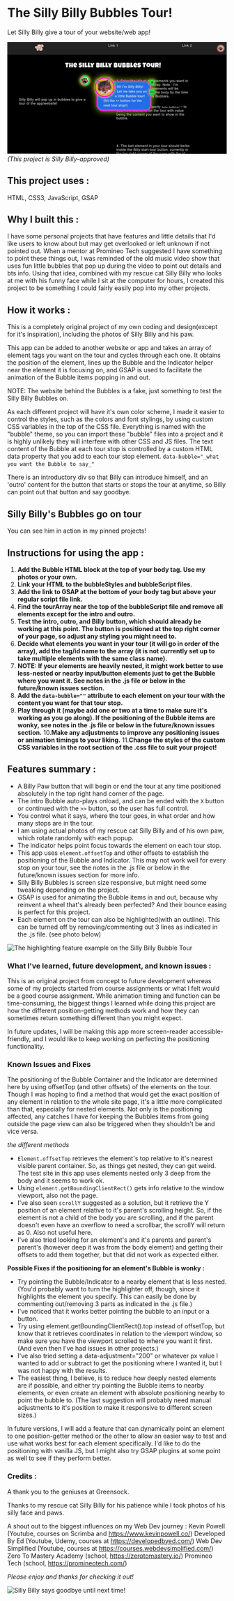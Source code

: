 # The Silly Billy Bubbles Tour!

Let Silly Billy give a tour of your website/web app!

![The Silly Billy Bubbles Tour in action!](/assets/SillyBillyBubblesTour.jpg)
_(This project is Silly Billy-approved)_ 

## This project uses : 
HTML, CSS3, JavaScript, GSAP

## Why I built this :
I have some personal projects that have features and little details that I'd like users to know about but may get overlooked or left unknown if not pointed out. When a mentor at Promineo Tech suggested I have something to point these things out, I was reminded of the old music video show that uses fun little bubbles that pop up during the video to point out details and bts info. Using that idea, combined with my rescue cat Silly Billy who looks at me with his funny face while I sit at the computer for hours, I created this project to be something I could fairly easily pop into my other projects.  

## How it works :
This is a completely original project of my own coding and design(except for it's inspiration), including the photos of Silly Billy and his paw. 

This app can be added to another website or app and takes an array of element tags you want on the tour and cycles through each one. It obtains the position of the element, lines up the Bubble and the Indicator helper near the element it is focusing on, and GSAP is used to facilitate the animation of the Bubble items popping in and out.

NOTE: The website behind the Bubbles is a fake, just something to test the Silly Billy Bubbles on.

As each different project will have it's own color scheme, I made it easier to control the styles, such as the colors and font stylings, by using custom CSS variables in the top of the CSS file. Everything is named with the "bubble" theme, so you can import these "bubble" files into a project and it is highly unlikely they will interfere with other CSS and JS files. The text content of the Bubble at each tour stop is controlled by a custom HTML data property that you add to each tour stop element.
 ```data-bubble="_what you want the Bubble to say_"``` 

There is an introductory div so that Billy can introduce himself, and an 'outro' content for the button that starts or stops the tour at anytime, so Billy can point out that button and say goodbye.

## Silly Billy's Bubbles go on tour
You can see him in action in my pinned projects!

## Instructions for using the app :
1. **Add the Bubble HTML block at the top of your body tag. Use my photos or your own.**
2. **Link your HTML to the bubbleStyles and bubbleScript files.**
3. **Add the link to GSAP at the bottom of your body tag but above your regular script file link.**
4. **Find the tourArray near the top of the bubbleScript file and remove all elements except for the intro and outro.** 
5. **Test the intro, outro, and Billy button, which should already be working at this point. The button is positioned at the top right corner of your page, so adjust any styling you might need to.**
6. **Decide what elements you want in your tour (it will go in order of the array), add the tag/id name to the array (it is not currently set up to take multiple elements with the same class name).**
7. **NOTE: If your elements are heavily nested, it might work better to use less-nested or nearby input/button elements just to get the Bubble where you want it. See notes in the .js file or below in the future/known issues section.**
8. **Add the ```data-bubble=""``` attribute to each element on your tour with the content you want for that tour stop.**
9. **Play through it (maybe add one or two at a time to make sure it's working as you go along). If the positioning of the Bubble items are wonky, see notes in the .js file or below in the future/known issues section.**
10.**Make any adjustments to improve any positioning issues or animation timings to your liking.** 
11.**Change the styles of the custom CSS variables in the root section of the .css file to suit your project!**


## Features summary :
- A Billy Paw button that will begin or end the tour at any time positioned absolutely in the top right hand corner of the page.
- The intro Bubble auto-plays onload, and can be ended with the ```X``` button or continued with the ```>>``` button, so the user has full control. 
- You control what it says, where the tour goes, in what order and how many stops are in the tour. 
- I am using actual photos of my rescue cat Silly Billy and of his own paw, which rotate randomly with each popup.
- The indicator helps point focus towards the element on each tour stop. 
- This app uses ```element.offsetTop``` and other offsets to establish the positioning of the Bubble and Indicator. This may not work well for every stop on your tour, see the notes in the .js file or below in the future/known issues section for more info. 
- Silly Billy Bubbles is screen size responsive, but might need some tweaking depending on the project.
- GSAP is used for animating the Bubble items in and out, because why reinvent a wheel that's already been perfected? And their bounce easing is perfect for this project.
- Each element on the tour can also be highlighted(with an outline). This can be turned off by removing/commenting out 3 lines as indicated in the .js file. (see photo below)

![The highlighting feature example on the Silly Billy Bubble Tour](/assets/SBBT-highlighting-400.jpg)

### What I've learned, future development, and known issues : 
This is an original project from concept to future development whereas some of my projects started from course assignments or what I felt would be a good course assignment. While animation timing and function can be time-consuming, the biggest things I learned while doing this project are how the different position-getting methods work and how they can sometimes return something different than you might expect. 

In future updates, I will be making this app more screen-reader accessible-friendly,  and I would like to keep working on perfecting the positioning functionality.

### Known Issues and Fixes 

The positioning of the Bubble Container and the Indicator are determined here by using offsetTop (and other offsets) of the elements on the tour. Though I was hoping to find a method that would get the exact position of any element in relation to the whole site page, it's a little more complicated than that, especially for nested elements. Not only is the positioning affected, any catches I have for keeping the Bubbles items from going outside the page view can also be triggered when they shouldn't be and vice versa.

_the different methods_
- ```Element.offsetTop``` retrieves the element's top relative to it's nearest visible parent container. So, as things get nested, they can get weird. The test site in this app uses elements nested only 3 deep from the body and it seems to work ok. 
- Using ```element.getBoundingClientRect()``` gets info relative to the window viewport, also not the page.
- I've also seen ```scrollY``` suggested as a solution, but it retrieve the Y position of an element relative to it's parent's scrolling height. So, if the element is not a child of the body you are scrolling, and if the parent doesn't even have an overflow to need a scrollbar, the scrollY will return as 0. Also not useful here.
- I've also tried looking for an element's and it's parents and parent's parent's (however deep it was from the body element) and getting their offsets to add them together, but that did not work as expected either.

**Possible Fixes if the positioning for an element's Bubble is wonky :** 
- Try pointing the Bubble/Indicator to a nearby element that is less nested. (You'd probably want to turn the highlighter off, though, since it highlights the element you specify. This can easily be done by commenting out/removing 3 parts as indicated in the .js file.)
- I've noticed that it works better pointing the bubble to an input or a button. 
- Try using element.getBoundingClientRect().top instead of offsetTop, but know that it retrieves coordinates in relation to the viewport window, so make sure you have the viewport scrolled to where you want it first. (And even then I've had issues in other projects.)
- I've also tried setting a data-adjustment="200" or whatever px value I wanted to add or subtract to get the positioning where I wanted it, but I was not happy with the results.
- The easiest thing, I believe, is to reduce how deeply nested elements are if possible, and either try pointing the Bubble items to nearby elements, or even create an element with absolute positioning nearby to point the bubble to. (The last suggestion will probably need manual adjustments to it's position to make it responsive to different screen sizes.)


In future versions, I will add a feature that can dynamically point an element to one position-getter method or the other to allow an easier way to test and use what works best for each element specifically. I'd like to do the positioning with vanilla JS, but I might also try GSAP plugins at some point as well to see if they perform better.

### Credits :
A thank you to the geniuses at Greensock.

Thanks to my rescue cat Silly Billy for his patience while I took photos of his silly face and paws. 

A shout out to the biggest influences on my Web Dev journey :
Kevin Powell (Youtube, courses on Scrimba and https://www.kevinpowell.co/)
Developed By Ed (Youtube, Udemy, courses at https://developedbyed.com/)
Web Dev Simplified (Youtube, courses at https://courses.webdevsimplified.com/)
Zero To Mastery Academy (school, https://zerotomastery.io/)
Promineo Tech (school, https://promineotech.com/)


_Please enjoy and thanks for checking it out!_

![Silly Billy says goodbye until next time!](/assets/BubbleOutro.jpg)
